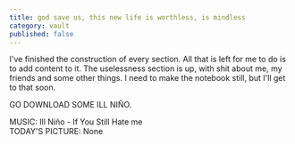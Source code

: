 ```yaml
---
title: god save us, this new life is worthless, is mindless
category: vault
published: false
---
```


I've finished the construction of every section. All that is left for me to do
is to add content to it. The uselessness section is up, with shit about me, my
friends and some other things. I need to make the notebook still, but I'll get
to that soon.

GO DOWNLOAD SOME ILL NIÑO.

MUSIC: Ill Niño - If You Still Hate me  
TODAY'S PICTURE: None
